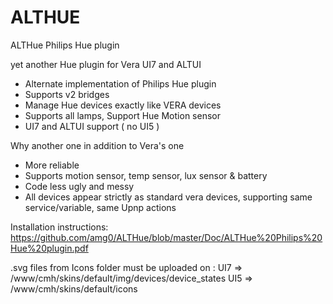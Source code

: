 # ALTHUE
ALTHue Philips Hue plugin

yet another Hue plugin for Vera UI7 and ALTUI
- Alternate implementation of Philips Hue plugin
- Supports v2 bridges
- Manage Hue devices exactly like VERA devices
- Supports all lamps, Support Hue Motion sensor
- UI7 and ALTUI support ( no UI5 )

Why another one in addition to Vera's one
- More reliable
- Supports motion sensor, temp sensor, lux sensor & battery
- Code less ugly and messy
- All devices appear strictly as standard vera devices, supporting same service/variable, same Upnp actions

Installation instructions:
https://github.com/amg0/ALTHue/blob/master/Doc/ALTHue%20Philips%20Hue%20plugin.pdf

.svg files from Icons folder must be uploaded on :
UI7 => /www/cmh/skins/default/img/devices/device_states
UI5 => /www/cmh/skins/default/icons
